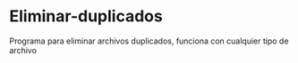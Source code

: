 # Eliminar-duplicados
Programa para eliminar archivos duplicados, funciona con cualquier tipo de archivo
